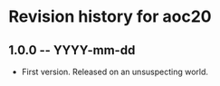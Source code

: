 # Revision history for aoc20

## 1.0.0 -- YYYY-mm-dd

* First version. Released on an unsuspecting world.
